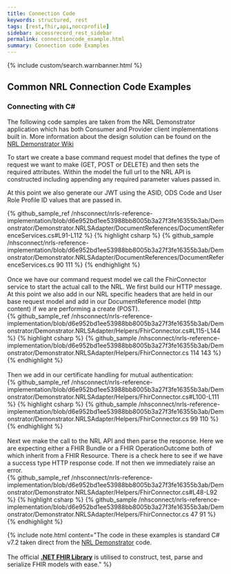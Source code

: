```yaml
---
title: Connection Code
keywords: structured, rest
tags: [rest,fhir,api,noccprofile]
sidebar: accessrecord_rest_sidebar
permalink: connectioncode_example.html
summary: Connection code Examples
---
```


{% include custom/search.warnbanner.html %}

## Common NRL Connection Code Examples ##

### Connecting with C# ###

The following code samples are taken from the NRL Demonstrator application which has both Consumer and Provider client implementations built in. More information about the design solution can be found
on the [NRL Demonstrator Wiki](https://github.com/nhsconnect/nrls-reference-implementation/wiki)

To start we create a base command request model that defines the type of request we want to make (GET, POST or DELETE) and then sets the required attributes.
Within the model the full url to the NRL API is constructed including appending any required parameter values passed in.

At this point we also generate our JWT using the ASID, ODS Code and User Role Profile ID values that are passed in.

<div class="github-sample-wrapper">
{% github_sample_ref /nhsconnect/nrls-reference-implementation/blob/d6e952bd1ee53988bb8005b3a27f3fe16355b3ab/Demonstrator/Demonstrator.NRLSAdapter/DocumentReferences/DocumentReferenceServices.cs#L91-L112 %}
{% highlight csharp %}
{% github_sample /nhsconnect/nrls-reference-implementation/blob/d6e952bd1ee53988bb8005b3a27f3fe16355b3ab/Demonstrator/Demonstrator.NRLSAdapter/DocumentReferences/DocumentReferenceServices.cs 90 111 %}
{% endhighlight %}
</div>
<br/>
Once we have our command request model we call the FhirConnector service to start the actual call to the NRL.
We first build our HTTP message. At this point we also add in our NRL specific headers that are held in our base request model and add in our DocumentReference model (http content) if we are performing a create (POST).

<div class="github-sample-wrapper">
{% github_sample_ref /nhsconnect/nrls-reference-implementation/blob/d6e952bd1ee53988bb8005b3a27f3fe16355b3ab/Demonstrator/Demonstrator.NRLSAdapter/Helpers/FhirConnector.cs#L115-L144 %}
{% highlight csharp %}
{% github_sample /nhsconnect/nrls-reference-implementation/blob/d6e952bd1ee53988bb8005b3a27f3fe16355b3ab/Demonstrator/Demonstrator.NRLSAdapter/Helpers/FhirConnector.cs 114 143 %}
{% endhighlight %}
</div>
<br/>
Then we add in our certificate handling for mutual authentication:

<div class="github-sample-wrapper">
{% github_sample_ref /nhsconnect/nrls-reference-implementation/blob/d6e952bd1ee53988bb8005b3a27f3fe16355b3ab/Demonstrator/Demonstrator.NRLSAdapter/Helpers/FhirConnector.cs#L100-L111 %}
{% highlight csharp %}
{% github_sample /nhsconnect/nrls-reference-implementation/blob/d6e952bd1ee53988bb8005b3a27f3fe16355b3ab/Demonstrator/Demonstrator.NRLSAdapter/Helpers/FhirConnector.cs 99 110 %}
{% endhighlight %}
</div>

<br/>
Next we make the call to the NRL API and then parse the response.
Here we are expecting either a FHIR Bundle or a FHIR OperationOutcome both of which inherit from a FHIR Resource.
There is a check here to see if we have a success type HTTP response code. If not then we immediately raise an error.

<div class="github-sample-wrapper">
{% github_sample_ref /nhsconnect/nrls-reference-implementation/blob/d6e952bd1ee53988bb8005b3a27f3fe16355b3ab/Demonstrator/Demonstrator.NRLSAdapter/Helpers/FhirConnector.cs#L48-L92 %}
{% highlight csharp %}
{% github_sample /nhsconnect/nrls-reference-implementation/blob/d6e952bd1ee53988bb8005b3a27f3fe16355b3ab/Demonstrator/Demonstrator.NRLSAdapter/Helpers/FhirConnector.cs 47 91 %}
{% endhighlight %}
</div>

{% include note.html content="The code in these examples is standard C# v7.2 taken direct from the [NRL Demonstrator](https://nrls.digital.nhs.uk) code.<br /><br />The official <b>[.NET FHIR Library](https://ewoutkramer.github.io/fhir-net-api/)</b> is utilised to construct, test, parse and serialize FHIR models with ease." %}
